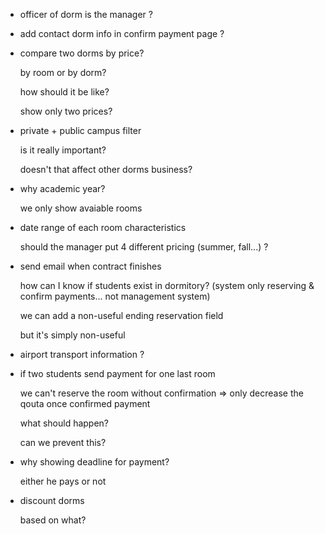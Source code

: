 * officer of dorm is the manager ?

* add contact dorm info in confirm payment page ?

* compare two dorms by price?

  by room or by dorm?

  how should it be like?

  show only two prices?

* private + public campus filter

	is it really important?

	doesn't that affect other dorms business?
	
* why academic year?

	we only show avaiable rooms

* date range of each room characteristics

	should the manager put 4 different pricing (summer, fall...) ?

* send email when contract finishes

  how can I know if students exist in dormitory? (system only reserving & confirm payments... not management system)

	we can add a non-useful ending reservation field

	but it's simply non-useful

* airport transport information ?

* if two students send payment for one last room

	we can't reserve the room without confirmation => only decrease the qouta once confirmed payment

	what should happen?

	can we prevent this?
	
* why showing deadline for payment?

	either he pays or not
	
* discount dorms

	based on what?
